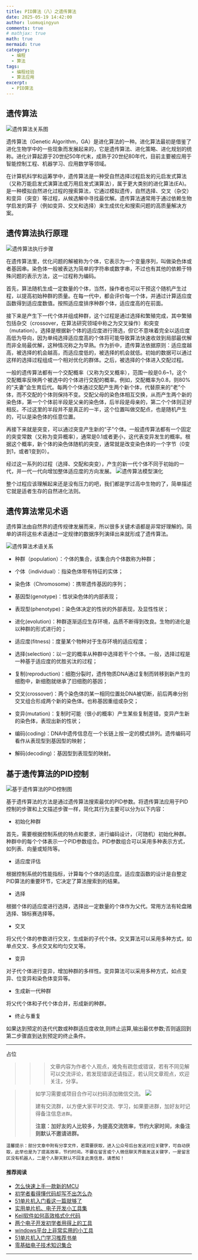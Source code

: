 ```yaml
---
title: PID算法（八）之遗传算法
date: 2025-05-19 14:42:00
author: luomuqingyun
comments: true
# mathjax: true
math: true
mermaid: true
category:
  - 编程
  - 算法
tags:
  - 编程经验
  - 算法应用
excerpt:
  - PID算法
---
```

## 遗传算法

![遗传算法关系图](https://files.mdnice.com/user/38598/2fb4337b-7a92-4639-8e5c-697fd96bb87f.png)

遗传算法（Genetic Algorithm，GA）是进化算法的一种。进化算法最初是借鉴了进化生物学中的一些现象而发展起来的，它是遗传算法、进化策略、进化规划的统称。进化计算起源于20世纪50年代末，成熟于20世纪80年代，目前主要被应用于智能控制工程、机器学习、应用数学等领域。

在计算机科学和运筹学中，遗传算法是一种受自然选择过程启发的元启发式算法（又称万能启发式演算法或万用启发式演算法），属于更大类别的进化算法(EA)。是一种模拟自然进化过程的搜索算法，它通过模拟遗传，自然选择、交叉（杂交）和变异（突变）等过程，从候选解中寻找最优解。遗传算法通常用于通过依赖生物学启发的算子（例如变异、交叉和选择）来生成优化和搜索问题的高质量解决方案。

## 遗传算法执行原理

![遗传算法执行步骤](https://files.mdnice.com/user/38598/032623eb-66d7-48c4-acb8-915b3a0b9c96.png)

在遗传算法里，优化问题的解被称为个体，它表示为一个变量序列，叫做染色体或者基因串。染色体一般被表达为简单的字符串或数字串，不过也有其他的依赖于特殊问题的表示方法，这一过程称为编码。

首先，算法随机生成一定数量的个体，当然，操作者也可以干预这个随机产生过程，以提高初始种群的质量。在每一代中，都会评价每一个体，并通过计算适应度函数得到适应度数值。按照适应度排序种群个体，适应度高的在前面。

接下来是产生下一代个体并组成种群，这个过程是通过选择和繁殖完成，其中繁殖包括杂交（crossover，在算法研究领域中称之为交叉操作）和突变（mutation）。选择是根据新个体的适应度进行筛选，但它不意味着完全以适应度高低为导向，因为单纯选择适应度高的个体将可能导致算法快速收敛到局部最优解而非全局最优解，这种情况称之为早熟。作为折中，遗传算法依据原则：适应度越高，被选择的机会越高，而适应度低的，被选择的机会就低。初始的数据可以通过这样的选择过程组成一个相对优化的群体。之后，被选择的个体进入交配过程。

一般的遗传算法都有一个交配概率（又称为交叉概率），范围一般是0.6~1，这个交配概率反映两个被选中的个体进行交配的概率。例如，交配概率为0.8，则80%的“夫妻”会生育后代。每两个个体通过交配产生两个新个体，代替原来的“老”个体，而不交配的个体则保持不变。交配父母的染色体相互交换，从而产生两个新的染色体，第一个个体前半段是父亲的染色体，后半段是母亲的，第二个个体则正好相反。不过这里的半段并不是真正的一半，这个位置叫做交配点，也是随机产生的，可以是染色体的任意位置。

再接下来就是突变，可以通过突变产生新的“子”个体。一般遗传算法都有一个固定的突变常数（又称为变异概率），通常是0.1或者更小，这代表变异发生的概率。根据这个概率，新个体的染色体随机的突变，通常就是改变染色体的一个字节（0变到1，或者1变到0）。

经过这一系列的过程（选择、交配和突变），产生的新一代个体不同于初始的一代，并一代一代向增加整体适应度的方向发展。
![遗传算法模型演化](https://files.mdnice.com/user/38598/48f5f9c4-905b-4616-a937-2057d65e3e3b.png)

整个过程应该理解起来还是没有压力的吧，我们都是学过高中生物的了，简单描述它就是适者生存的自然进化法则。

## 遗传算法常见术语
遗传算法由自然界的遗传规律发展而来，所以很多关键术语都是非常好理解的。简单的讲将这些术语通过一定规律的数据序列演绎出来就形成了遗传算法。

![遗传算法术语关系](https://files.mdnice.com/user/38598/4422ed04-6f5c-4716-9b8a-40aed8419e69.png)

- 种群（population）：个体的集合，该集合内个体数称为种群；

- 个体（individual）：指染色体带有特征的实体；

- 染色体（Chromosome）：携带遗传基因的序列；

- 基因型(genotype)：性状染色体的内部表现；

- 表现型(phenotype)：染色体决定的性状的外部表现，及显性性状；

- 进化(evolution)：种群逐渐适应生存环境，品质不断得到改良。生物的进化是以种群的形式进行的；

- 适应度(fitness)：度量某个物种对于生存环境的适应程度；

- 选择(selection)：以一定的概率从种群中选择若干个个体。一般，选择过程是一种基于适应度的优胜劣汰的过程；

- 复制(reproduction)：细胞分裂时，遗传物质DNA通过复制而转移到新产生的细胞中，新细胞就继承了旧细胞的基因；

- 交叉(crossover)：两个染色体的某一相同位置处DNA被切断，前后两串分别交叉组合形成两个新的染色体。也称基因重组或杂交；

- 变异(mutation)：复制时可能（很小的概率）产生某些复制差错，变异产生新的染色体，表现出新的性状；

- 编码(coding)：DNA中遗传信息在一个长链上按一定的模式排列。遗传编码可看作从表现型到基因型的映射；

- 解码(decoding)：基因型到表现型的映射。


## 基于遗传算法的PID控制

![基于遗传算法的PID控制图](https://files.mdnice.com/user/38598/2518cd4d-702d-479e-a3cc-77d4073026e7.png)

基于遗传算法的方法是通过遗传算法搜索最优的PID参数。将遗传算法应用于PID控制的步骤和上文描述步骤一样，简化其行为主要可以分为以下内容：
- 初始化种群

首先，需要根据控制系统的特点和要求，进行编码设计，（可随机）初始化种群。种群中的每个个体表示一个PID参数组合。PID参数组合可以采用多种表示方式，如列表、向量或矩阵等。

- 适应度评估

根据控制系统的性能指标，计算每个个体的适应度。适应度函数的设计是自整定PID算法的重要环节，它决定了算法搜索到的结果。

- 选择

根据个体的适应度进行选择，选择出一定数量的个体作为父代。常用方法有轮盘赌选择、锦标赛选择等。

- 交叉

将父代个体的参数进行交叉，生成新的子代个体。交叉算法可以采用多种方式，如单点交叉、多点交叉和均匀交叉等。

- 变异

对子代个体进行变异，增加种群的多样性。变异算法可以采用多种方式，如点变异、位变异和染色体变异等。

- 生成新一代种群

将父代个体和子代个体合并，形成新的种群。

- 终止与重复

如果达到预定的迭代代数或种群适应度收敛,则终止运算,输出最优参数;否则返回到第二步骤直到达到预定的终止条件。

----

占位

>>>文章内容为作者个人观点，难免有疏忽或错误，若有不同见解可以交流评论，若发现错误还请指正，若认同文章观点，欢迎关注，分享。

>>如学习需要或项目合作可以扫码添加微信交流。
>>![](https://files.mdnice.com/user/38598/6fbcd253-edc6-4175-ba0c-44e24ad33b21.jpg)
>>
>>建有交流群，以方便大家平时交流、学习，如果要进群，加好友时记得备注信息`进群`。
>>
>>**注意：加好友的人比较多，为提高交流效率，节约大家时间，未备注则默认不邀请进群。**

`温馨提示：部分文章中附有分享文件，若需要获取，进入公众号后台发送对应关键字，可自动获取，此举也是为了提高效率，节约时间。不要在留言或个人微信聊天界面发送关键字，一是留言区没有机器人，二是个人聊天默认不回复此类信息，请悉知！`

#### 推荐阅读
- [怎么快速上手一款新的MCU](https://mp.weixin.qq.com/s?__biz=MzI1OTQ4MTg4Ng==&mid=2247485581&idx=1&sn=b36e6536717774f7931c7aa93d5b237a&chksm=ea7900fcdd0e89ea0db13737720edc996fcb3fdbab3e43b4a92316240ac66d4b5a8bf9a07e78&token=466212876&lang=zh_CN#rd)
- [初学者看得懂代码却写不出怎么办](https://mp.weixin.qq.com/s?__biz=MzI1OTQ4MTg4Ng==&mid=2247485862&idx=1&sn=830ede5ac467c8d396adfbea141f0526&chksm=ea7901d7dd0e88c1e8e5396305ab83c6fbd884cf356ad64c54463230364e865a1659f193dd1f&token=63320980&lang=zh_CN#rd)
- [51单片机入门看这一篇就够了](https://mp.weixin.qq.com/s?__biz=MzI1OTQ4MTg4Ng==&mid=2247485523&idx=1&sn=b7fcd1b86e2467d6f03b1a520c39bb06&chksm=ea790022dd0e893452c4994fa16d63111b16d9878c303712f695b58b7af360b7b18c1ed4b201&token=1711068967&lang=zh_CN#rd)
- [实用单片机、电子开发小工具集](https://mp.weixin.qq.com/s?__biz=MzI1OTQ4MTg4Ng==&mid=2247485606&idx=1&sn=2b433faa2e436fc762dc538c9cf3fe14&chksm=ea7900d7dd0e89c169f8948ff3d423016c8f51f1c914eb7b0d20cba8145b9ffa54815915d67b&token=1580674001&lang=zh_CN#rd)
- [Keil软件如何高效格式化代码](https://mp.weixin.qq.com/s?__biz=MzI1OTQ4MTg4Ng==&mid=2247485572&idx=1&sn=17cefa35d9d660083d419a7e9b6db6f7&chksm=ea7900f5dd0e89e35b65ba26354cc69ad24f686d8e18abd34e0932567a9345e8c9ed653eee6b&token=1711068967&lang=zh_CN#rd)
- [两个电子开发初学者用得上的工具](https://mp.weixin.qq.com/s?__biz=MzI1OTQ4MTg4Ng==&mid=2247485987&idx=1&sn=106e52add61999ae4bddd8b28c7ed2b1&chksm=ea790252dd0e8b44e36e26f20153b1bd73a0fff98ef3c50330358435a9dfac2d97e04a30d59e&token=63320980&lang=zh_CN#rd)
- [windows平台上非常实用的小工具](https://mp.weixin.qq.com/s?__biz=MzI1OTQ4MTg4Ng==&mid=2247485420&idx=2&sn=728ca4abbadf7caf51c392e7d7045cbe&chksm=ea790f9ddd0e868b9fa162c80db1876199845f387bbe851c8d38a4e8412329ae635916c13cfb&token=1711068967&lang=zh_CN#rd)
- [51单片机入门学习推荐书单](https://mp.weixin.qq.com/s?__biz=MzI1OTQ4MTg4Ng==&mid=2247485689&idx=3&sn=d4c0d26781f307ffd26defdc4022c928&chksm=ea790088dd0e899e2872692b9568309e779acfc515e82c28a853d4228de2e2b8f7ee7149913f&token=63320980&lang=zh_CN#rd)
- [零基础电子技术知识集合](https://mp.weixin.qq.com/s?__biz=MzI1OTQ4MTg4Ng==&mid=2247485689&idx=4&sn=211c2d0871a19c5e92cdf0c34f01d96b&chksm=ea790088dd0e899e3042a649a346bc98e94189d1fd18da2b954a7ddb781582dc2d0a82e07f4d&token=970763775&lang=zh_CN#rd)
----

